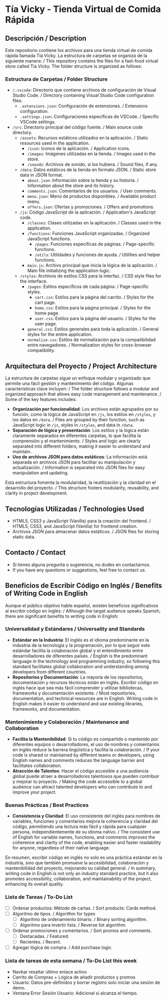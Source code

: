 # Tía Vicky - Tienda Virtual de Comida Rápida

## Descripción / Description

Este repositorio contiene los archivos para una tienda virtual de comida rápida llamada Tía Vicky. La estructura de carpetas se organiza de la siguiente manera:
/ This repository contains the files for a fast-food virtual store called Tía Vicky. The folder structure is organized as follows:

### Estructura de Carpetas / Folder Structure

-   `/.vscode`: Directorio que contiene archivos de configuración de Visual Studio Code. / Directory containing Visual Studio Code configuration files.
    -   `.extensions.json`: Configuración de extensiones. / Extensions configuration.
    -   `.settings.json`: Configuraciones específicas de VSCode. / Specific VSCode settings.
-   `/src`: Directorio principal del código fuente. / Main source code directory.
    -   `/assets`: Recursos estáticos utilizados en la aplicación. / Static resources used in the application.
        -   `/icon`: Iconos de la aplicación. / Application icons.
        -   `/images`: Imágenes utilizadas en la tienda. / Images used in the store.
        -   `/sounds`: Archivos de sonido, si los hubiera. / Sound files, if any.
    -   `/data`: Datos estáticos de la tienda en formato JSON. / Static store data in JSON format.
        -   `about.json`: Información sobre la tienda y su historia. / Information about the store and its history.
        -   `comments.json`: Comentarios de los usuarios. / User comments.
        -   `menu.json`: Menú de productos disponibles. / Available product menu.
        -   `offers.json`: Ofertas y promociones. / Offers and promotions.
    -   `/js`: Código JavaScript de la aplicación. / Application's JavaScript code.
        -   `/classes`: Clases utilizadas en la aplicación. / Classes used in the application.
        -   `/functions`: Funciones JavaScript organizadas. / Organized JavaScript functions.
            -   `/pages`: Funciones específicas de páginas. / Page-specific functions.
            -   `/utils`: Utilidades y funciones de ayuda. / Utilities and helper functions.
        -   `main.js`: Archivo principal que inicia la lógica de la aplicación. / Main file initializing the application logic.
    -   `/styles`: Archivos de estilos CSS para la interfaz. / CSS style files for the interface.
        -   `/pages`: Estilos específicos de cada página. / Page-specific styles.
            -   `cart.css`: Estilos para la página del carrito. / Styles for the cart page.
            -   `home.css`: Estilos para la página principal. / Styles for the home page.
            -   `user.css`: Estilos para la página del usuario. / Styles for the user page.
        -   `general.css`: Estilos generales para toda la aplicación. / General styles for the entire application.
        -   `normalize.css`: Estilos de normalización para la compatibilidad entre navegadores. / Normalization styles for cross-browser compatibility.

## Arquitectura del Proyecto / Project Architecture

La estructura de carpetas sigue un enfoque modular y organizado que permite una fácil gestión y mantenimiento del código. Algunas características clave incluyen:
/ The folder structure follows a modular and organized approach that allows easy code management and maintenance.
/ Some of the key features includes:

-   **Organización por funcionalidad**: Los archivos están agrupados por su función, como la lógica de JavaScript en `/js`, los estilos en `/styles`, y los datos en `/data`. / Files are grouped by their function, such as JavaScript logic in `/js`, styles in `/styles`, and data in `/data`.
-   **Separación de lógica y presentación**: Los estilos y la lógica están claramente separados en diferentes carpetas, lo que facilita la comprensión y el mantenimiento. / Styles and logic are clearly separated into different folders, making it easier to understand and maintain.
-   **Uso de archivos JSON para datos estáticos**: La información está separada en archivos JSON para facilitar su manipulación y actualización. / Information is separated into JSON files for easy manipulation and updating.

Esta estructura fomenta la modularidad, la reutilización y la claridad en el desarrollo del proyecto. / This structure fosters modularity, reusability, and clarity in project development.

## Tecnologías Utilizadas / Technologies Used

-   HTML5, CSS3 y JavaScript (Vanilla) para la creación del frontend. / HTML5, CSS3, and JavaScript (Vanilla) for frontend creation.
-   Archivos JSON para almacenar datos estáticos. / JSON files for storing static data.

## Contacto / Contact

-   Si tienes alguna pregunta o sugerencia, no dudes en contactarnos.
-   If you have any questions or suggestions, feel free to contact us.

## Beneficios de Escribir Código en Inglés / Benefits of Writing Code in English

Aunque el público objetivo hable español, existen beneficios significativos al escribir código en inglés:
/ Although the target audience speaks Spanish, there are significant benefits to writing code in English:

### Universalidad y Estándares / Universality and Standards

-   **Estándar en la Industria**: El inglés es el idioma predominante en la industria de la tecnología y la programación, por lo que seguir este estándar facilita la colaboración global y el entendimiento entre desarrolladores de diferentes países. / English is the predominant language in the technology and programming industry, so following this standard facilitates global collaboration and understanding among developers from different countries.
-   **Repositorios y Documentación**: La mayoría de los repositorios, documentación y recursos técnicos están en inglés. Escribir código en inglés hace que sea más fácil comprender y utilizar bibliotecas, frameworks y documentación existente. / Most repositories, documentation, and technical resources are in English. Writing code in English makes it easier to understand and use existing libraries, frameworks, and documentation.

### Mantenimiento y Colaboración / Maintenance and Collaboration

-   **Facilita la Mantenibilidad**: Si tu código es compartido o mantenido por diferentes equipos o desarrolladores, el uso de nombres y comentarios en inglés reduce la barrera lingüística y facilita la colaboración. / If your code is shared or maintained by different teams or developers, using English names and comments reduces the language barrier and facilitates collaboration.
-   **Atracción de Talentos**: Hacer el código accesible a una audiencia global puede atraer a desarrolladores talentosos que pueden contribuir y mejorar tu proyecto. / Making the code accessible to a global audience can attract talented developers who can contribute to and improve your project.

### Buenas Prácticas / Best Practices

-   **Consistencia y Claridad**: El uso consistente del inglés para nombres de variables, funciones y comentarios mejora la coherencia y claridad del código, permitiendo una lectura más fácil y rápida para cualquier persona, independientemente de su idioma nativo. / The consistent use of English for variable names, functions, and comments improves the coherence and clarity of the code, enabling easier and faster readability for anyone, regardless of their native language.

En resumen, escribir código en inglés no solo es una práctica estándar en la industria, sino que también promueve la accesibilidad, colaboración y mantenibilidad del proyecto, mejorando su calidad general.
/ In summary, writing code in English is not only an industry standard practice, but it also promotes accessibility, collaboration, and maintainability of the project, enhancing its overall quality.

### Lista de Tareas / To-Do List

-   [ ] Ordenar productos: Método de cartas. / Sort products: Cards method.
-   [ ] Algoritmo de tipos. / Algorithm for types
    -   [ ] Algoritmo de ordenamiento binario. / Binary sorting algorithm.
    -   [ ] Algoritmo para invertir lista. / Reverse list algorithm.
-   [ ] Ordenar promociones y comentarios. / Sort promos and comments.
    -   [ ] Destacadas. / Featured.
    -   [ ] Recientes. / Recent.
-   [ ] Agregar lógica de compra. / Add purchase logic.

### Lista de tareas de esta semana / To-Do List this week

-   Navbar resaltar último enlace activo
-   Carrito de Compras + Lógica de añadir productos y promos
-   Usuario: Datos pre-definidos y borrar registro solo iniciar una sesión de demo.
-   Ventana Error Sesión Usuario: Adicional si alcanza el tiempo.
